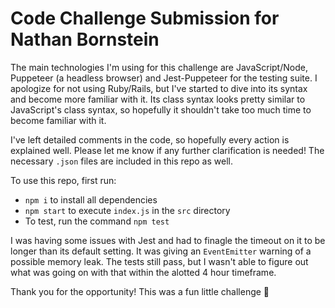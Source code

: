 # Code Challenge Submission for Nathan Bornstein

The main technologies I'm using for this challenge are JavaScript/Node, Puppeteer (a headless browser) and Jest-Puppeteer
for the testing suite. I apologize for not using Ruby/Rails, but I've started to dive into its syntax and become
more familiar with it. Its class syntax looks pretty similar to JavaScript's class syntax, so hopefully it shouldn't
take too much time to become familiar with it.

I've left detailed comments in the code, so hopefully every action is explained well. Please let me know if 
any further clarification is needed! The necessary `.json` files are included in this repo as well.

To use this repo, first run:
- `npm i` to install all dependencies
- `npm start` to execute `index.js` in the `src` directory
- To test, run the command `npm test`

I was having some issues with Jest and had to finagle the timeout on it to be longer than its default setting. It was giving 
an `EventEmitter` warning of a possible memory leak. The tests still pass, but I wasn't able to figure out what was going 
on with that within the alotted 4 hour timeframe.

Thank you for the opportunity! This was a fun little challenge 🙂
